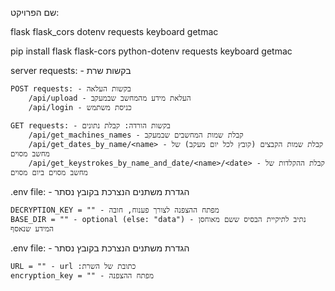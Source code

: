 שם הפרויקט: 

flask
flask_cors
dotenv
requests
keyboard
getmac

pip install flask flask-cors python-dotenv requests keyboard getmac



server requests: - בקשות שרת

    POST requests: - בקשות העלאה
        /api/upload - העלאת מידע מהמחשב שבמעקב
        /api/login - כניסת משתמש

    GET requests: - בקשות הורדה: קבלת נתונים
        /api/get_machines_names - קבלת שמות המחשבים שבמעקב
        /api/get_dates_by_name/<name> - קבלת שמות הקבצים (קובץ לכל יום מעקב) של מחשב מסוים
        /api/get_keystrokes_by_name_and_date/<name>/<date> - קבלת ההקלדות של מחשב מסוים ביום מסוים


.env file: - הגדרת משתנים הנצרכת בקובץ נסתר

    DECRYPTION_KEY = "" - מפתח ההצפנה לצורך פענוח, חובה
    BASE_DIR = "" - optional (else: "data") - נתיב לתיקיית הבסיס ששם מאוחסן המידע שנאסף



.env file: - הגדרת משתנים הנצרכת בקובץ נסתר

    URL = "" - url :כתובת של השרת
    encryption_key = "" - מפתח ההצפנה